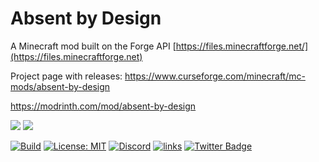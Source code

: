 # Absent by Design

A Minecraft mod built on the Forge API [https://files.minecraftforge.net/](https://files.minecraftforge.net)

Project page with releases: https://www.curseforge.com/minecraft/mc-mods/absent-by-design

https://modrinth.com/mod/absent-by-design




[![](http://cf.way2muchnoise.eu/305840.svg)](https://minecraft.curseforge.com/projects/absent-by-design) 
[![](http://cf.way2muchnoise.eu/versions/305840.svg)](https://minecraft.curseforge.com/projects/absent-by-design)


[![Build](https://github.com/Lothrazar/AbsentByDesign/actions/workflows/build.yml/badge.svg)](https://github.com/Lothrazar/AbsentByDesign/actions/workflows/build.yml)
[![License: MIT](https://img.shields.io/badge/License-MIT-green.svg)](https://opensource.org/licenses/MIT)
[![Discord](https://img.shields.io/discord/749302798797242449.svg?label=&logo=discord&logoColor=ffffff&color=7389D8&labelColor=6A7EC2)](https://discord.gg/uWZ3jf56fV)
[![links](https://img.shields.io/badge/more-links-ff69b4.svg)](https://allmylinks.com/lothrazar)
[![Twitter Badge](https://img.shields.io/badge/contact-twitter-blue.svg)](https://twitter.com/lothrazar)

